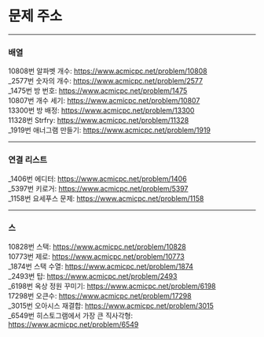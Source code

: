 # 문제 주소
---  
### 배열  
10808번 알파벳 개수: https://www.acmicpc.net/problem/10808  
_2577번 숫자의 개수: https://www.acmicpc.net/problem/2577  
_1475번 방 번호: https://www.acmicpc.net/problem/1475  
10807번 개수 세기: https://www.acmicpc.net/problem/10807  
13300번 방 배정: https://www.acmicpc.net/problem/13300  
11328번 Strfry: https://www.acmicpc.net/problem/11328  
_1919번 애너그램 만들기: https://www.acmicpc.net/problem/1919  
***  
### 연결 리스트
_1406번 에디터: https://www.acmicpc.net/problem/1406  
_5397번 키로거: https://www.acmicpc.net/problem/5397  
_1158번 요세푸스 문제: https://www.acmicpc.net/problem/1158  
***  
### 스
10828번 스택: https://www.acmicpc.net/problem/10828  
10773번 제로: https://www.acmicpc.net/problem/10773  
_1874번 스택 수열: https://www.acmicpc.net/problem/1874  
_2493번 탑: https://www.acmicpc.net/problem/2493  
_6198번 옥상 정원 꾸미기: https://www.acmicpc.net/problem/6198  
17298번 오큰수: https://www.acmicpc.net/problem/17298  
_3015번 오아시스 재결합: https://www.acmicpc.net/problem/3015  
_6549번 히스토그램에서 가장 큰 직사각형: https://www.acmicpc.net/problem/6549  
